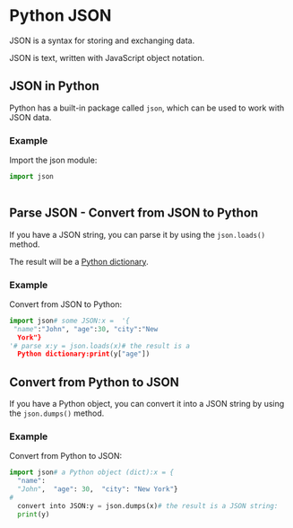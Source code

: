 
Python JSON
===========


JSON is a syntax for storing and exchanging data.


JSON is text, written with JavaScript object notation.


JSON in Python
--------------


Python has a built-in package called `json`, which can be used to work with JSON data.



### Example


Import the json module:



```python
import json
  
```


Parse JSON - Convert from JSON to Python
----------------------------------------


If you have a JSON string, you can parse it by using the
`json.loads()` method.



The result will be a [Python dictionary](python_dictionaries.asp).




### Example


Convert from JSON to Python:



```python
import json# some JSON:x =  '{
 "name":"John", "age":30, "city":"New 
  York"}
'# parse x:y = json.loads(x)# the result is a 
  Python dictionary:print(y["age"])
```


Convert from Python to JSON
---------------------------


If you have a Python object, you can convert it into a JSON string by 
using the `json.dumps()` method.



### Example


Convert from Python to JSON:



```python
import json# a Python object (dict):x = {
  "name": 
  "John",  "age": 30,  "city": "New York"}
# 
  convert into JSON:y = json.dumps(x)# the result is a JSON string:
  print(y)
```


